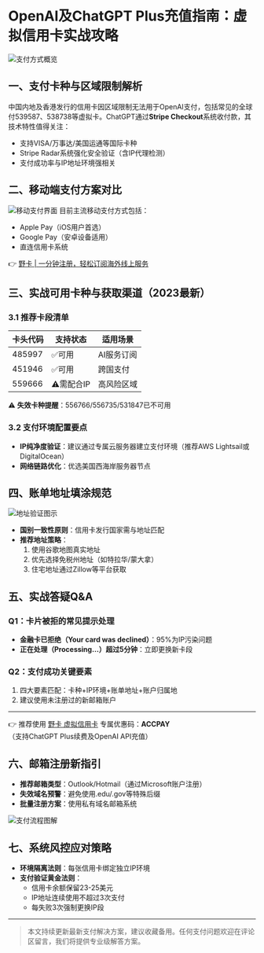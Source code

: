 # OpenAI及ChatGPT Plus充值指南：虚拟信用卡实战攻略

![支付方式概览](https://bbtdd.com/wp-content/uploads/img/1163910525642884.webp)

## 一、支付卡种与区域限制解析
中国内地及香港发行的信用卡因区域限制无法用于OpenAI支付，包括常见的全球付539587、538738等虚拟卡。ChatGPT通过**Stripe Checkout**系统收付款，其技术特性值得关注：
- 支持VISA/万事达/美国运通等国际卡种
- Stripe Radar系统强化安全验证（含IP代理检测）
- 支付成功率与IP地址环境强相关

## 二、移动端支付方案对比
![移动支付界面](https://bbtdd.com/wp-content/uploads/img/951035476.webp)
目前主流移动支付方式包括：
- Apple Pay（iOS用户首选）
- Google Pay（安卓设备适用）
- 直连信用卡系统

👉 [野卡 | 一分钟注册，轻松订阅海外线上服务](https://bbtdd.com/yeka)

## 三、实战可用卡种与获取渠道（2023最新）
### 3.1 推荐卡段清单
| 卡头代码 | 支持状态 | 适用场景 |
|---------|----------|---------|
| 485997  | ✅可用    | AI服务订阅 |
| 451946  | ✅可用    | 跨国支付  |
| 559666  | ⚠需配合IP | 高风险区域 |

⚠ **失效卡种提醒**：556766/556735/531847已不可用

### 3.2 支付环境配置要点
- **IP纯净度验证**：建议通过专属云服务器建立支付环境（推荐AWS Lightsail或DigitalOcean）
- **网络链路优化**：优选美国西海岸服务器节点

## 四、账单地址填涂规范
![地址验证图示](https://bbtdd.com/wp-content/uploads/img/2277001120641402.webp)
- **国别一致性原则**：信用卡发行国家需与地址匹配
- **推荐地址策略**：
  1. 使用谷歌地图真实地址
  2. 优先选择免税州地址（如特拉华/蒙大拿）
  3. 住宅地址通过Zillow等平台获取

## 五、实战答疑Q&A
### Q1：卡片被拒的常见提示处理
- **金融卡已拒绝（Your card was declined）**：95%为IP污染问题
- **正在处理（Processing…）超过5分钟**：立即更换新卡段

### Q2：支付成功关键要素
1. 四大要素匹配：卡种+IP环境+账单地址+账户归属地
2. 建议使用未注册过的新邮箱账户

---

👉 推荐使用 [野卡 虚拟信用卡](https://bbtdd.com/yeka) 专属优惠码：**ACCPAY**  
（支持ChatGPT Plus续费及OpenAI API充值）

## 六、邮箱注册新指引
- **推荐邮箱类型**：Outlook/Hotmail（通过Microsoft账户注册）
- **失效域名预警**：避免使用.edu/.gov等特殊后缀
- **批量注册方案**：使用私有域名邮箱系统

![支付流程图解](https://bbtdd.com/wp-content/uploads/img/9270261265011.webp)

## 七、系统风控应对策略
- **环境隔离法则**：每张信用卡绑定独立IP环境
- **支付验证黄金法则**：
  - 信用卡余额保留23-25美元
  - IP地址连续使用不超过3次支付
  - 每失败3次强制更换IP段

---

> 本文持续更新最新支付解决方案，建议收藏备用。任何支付问题欢迎在评论区留言，我们将提供专业级解答方案。